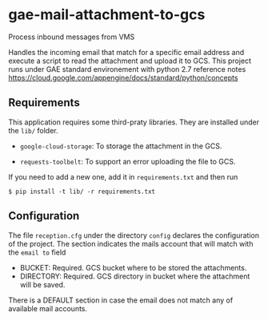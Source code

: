 # gae-mail-attachment-to-gcs
Process inbound messages from VMS

Handles the incoming email that match for a specific email address and execute a script to read the attachment and upload it to GCS.
This project runs under GAE standard environement with python 2.7 reference notes https://cloud.google.com/appengine/docs/standard/python/concepts

## Requirements

This application requires some third-praty libraries.
They are installed under the `lib/` folder.

- `google-cloud-storage`: To storage the attachment in the GCS.

- `requests-toolbelt`: To support an error uploading the file to GCS.

If you need to add a new one, add it in `requirements.txt` and then run
```
$ pip install -t lib/ -r requirements.txt
```

## Configuration

The file `reception.cfg` under the directory `config` declares the configuration of the project.
The section indicates the mails account that will match with the `email to` field

* BUCKET: Required. GCS bucket where to be stored the attachments.
* DIRECTORY: Required. GCS directory in bucket where the attachment will be saved.

There is a DEFAULT section in case the email does not match any of available mail accounts.
